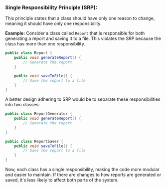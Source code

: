 ### Single Responsibility Principle (SRP):

This principle states that a class should have only one reason to change, meaning it should have only one responsibility.

**Example:**
Consider a class called `Report` that is responsible for both generating a report and saving it to a file. This violates the SRP because the class has more than one responsibility.

```java
public class Report {
    public void generateReport() {
        // Generate the report
    }

    public void saveToFile() {
        // Save the report to a file
    }
}
```

A better design adhering to SRP would be to separate these responsibilities into two classes:

```java
public class ReportGenerator {
    public void generateReport() {
        // Generate the report
    }
}

public class ReportSaver {
    public void saveToFile() {
        // Save the report to a file
    }
}
```
    
Now, each class has a single responsibility, making the code more modular and easier to maintain. If there are changes to how reports are generated or saved, it's less likely to affect both parts of the system.
